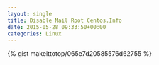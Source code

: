 ```yaml
---
layout: single                                                                                                              
title: Disable Mail Root Centos.Info                                                                                                                       
date: 2015-05-28 09:33:50+00:00                                                                                                                        
categories: Linux                                                                                                                
---                                                                                                                              
```


{% gist makeittotop/065e7d20585576d62755 %}                                                                                                           

